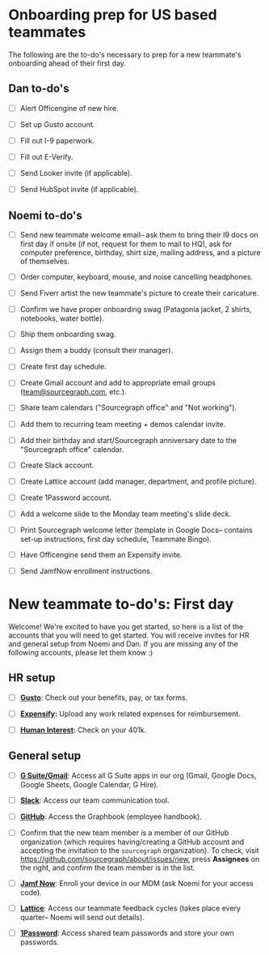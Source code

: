 # Onboarding prep for US based teammates

The following are the to-do's necessary to prep for a new teammate's onboarding ahead of their first day.

## Dan to-do's

- [ ] Alert Officengine of new hire.

- [ ] Set up Gusto account.

- [ ] Fill out I-9 paperwork.

- [ ] Fill out E-Verify.

- [ ] Send Looker invite (if applicable).

- [ ] Send HubSpot invite (if applicable).

## Noemi to-do's

- [ ] Send new teammate welcome email– ask them to bring their I9 docs on first day if onsite (if not, request for them to mail to HQ), ask for computer preference, birthday, shirt size, mailing address, and a picture of themselves.

- [ ] Order computer, keyboard, mouse, and noise cancelling headphones.

- [ ] Send Fiverr artist the new teammate's picture to create their caricature.

- [ ] Confirm we have proper onboarding swag (Patagonia jacket, 2 shirts, notebooks, water bottle).

- [ ] Ship them onboarding swag.

- [ ] Assign them a buddy (consult their manager).

- [ ] Create first day schedule.

- [ ] Create Gmail account and add to appropriate email groups (team@sourcegraph.com, etc.).

- [ ] Share team calendars ("Sourcegraph office" and "Not working").

- [ ] Add them to recurring team meeting + demos calendar invite.

- [ ] Add their birthday and start/Sourcegraph anniversary date to the "Sourcegraph office" calendar.

- [ ] Create Slack account.

- [ ] Create Lattice account (add manager, department, and profile picture).

- [ ] Create 1Password account.

- [ ] Add a welcome slide to the Monday team meeting's slide deck.

- [ ] Print Sourcegraph welcome letter (template in Google Docs– contains set-up instructions, first day schedule, Teammate Bingo).

- [ ] Have Officengine send them an Expensify invite.

 - [ ] Send JamfNow enrollment instructions.

# New teammate to-do's: First day

Welcome! We're excited to have you get started, so here is a list of the accounts that you will need to get started. You will receive invites for HR and general setup from Noemi and Dan. If you are missing any of the following accounts, please let them know :)

## HR setup

- [ ] **[Gusto](https://gusto.com/)**: Check out your benefits, pay, or tax forms.

- [ ] **[Expensify](https://www.expensify.com/signin):** Upload any work related expenses for reimbursement.

- [ ] **[Human Interest](https://humaninterest.com/):** Check on your 401k.

## General setup

- [ ] **[G Suite/Gmail](https://www.google.com/gmail/)**: Access all G Suite apps in our org (Gmail, Google Docs, Google Sheets, Google Calendar, G Hire).

- [ ] **[Slack](https://slack.com/)**: Access our team communication tool.

- [ ] **[GitHub](https://github.com/sourcegraph/Graphbook)**: Access the Graphbook (employee handbook).

- [ ] Confirm that the new team member is a member of our GitHub organization (which requires having/creating a GitHub account and accepting the invitation to the `sourcegraph` organization). To check, visit https://github.com/sourcegraph/about/issues/new, press **Assignees** on the right, and confirm the team member is in the list.

- [ ] **[Jamf Now](https://sourcegraph.jamfcloud.com)**: Enroll your device in our MDM (ask Noemi for your access code).

- [ ] **[Lattice](https://sourcegraph.latticehq.com/)**: Access our teammate feedback cycles (takes place every quarter– Noemi will send out details).

- [ ] **[1Password](https://1password.com/)**: Access shared team passwords and store your own passwords.
